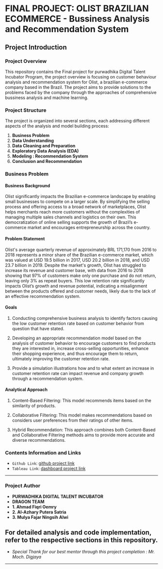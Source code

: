 # FINAL PROJECT: OLIST BRAZILIAN ECOMMERCE - Bussiness Analysis and Recommendation System

## Project Introduction

### Project Overview

This repository contains the Final project for purwadhika Digital Talent Incubator Program, the project overview is focusing on customer behaviour analysis and recommendation system for Olist, a brazilian e-commerce company based in the Brazil. The project aims to provide solutions to the problems faced by the company through the approaches of comprehensive bussiness analysis and machine learning.

### Project Structure

The project is organized into several sections, each addressing different aspects of the analysis and model building process:

1. **Business Problem**
2. **Data Understanding**
3. **Data Cleaning and Preparation**
4. **Exploratory Data Analysis (EDA)**
5. **Modeling : Recommendation System**
6. **Conclusion and Recommendation**

### Business Problem

#### Business Background

Olist significantly impacts the Brazilian e-commerce landscape by enabling small businesses to compete on a larger scale. By simplifying the selling process and offering access to a broad network of marketplaces, Olist helps merchants reach more customers without the complexities of managing multiple sales channels and logistics on their own. This democratization of online selling supports the growth of Brazil’s e-commerce market and encourages entrepreneurship across the country.

#### Problem Statement

Olist's average quarterly revenue of approximately BRL 171,170 from 2016 to 2018 represents a minor share of the Brazilian e-commerce market, which was valued at USD 19.5 billion in 2017, USD 20.2 billion in 2018, and USD 23.7 billion in 2019. Despite the market's growth, Olist has struggled to increase its revenue and customer base, with data from 2016 to 2018 showing that 97% of customers make only one purchase and do not return, leaving only 3% as repeat buyers. This low retention rate significantly impacts Olist’s growth and revenue potential, indicating a misalignment between the products offered and customer needs, likely due to the lack of an effective recommendation system.

#### Goals

1. Conducting comprehensive business analysis to identify factors causing the low customer retention rate based on customer behavior from question that have stated.

2. Developing an appropriate recommendation model based on the analysis of customer behavior to encourage customers to find products they are interested in, increase cross-selling opportunities, enhance their shopping experience, and thus encourage them to return, ultimately improving the customer retention rate.

3. Provide a simulation illustrations how and to what extent an increase in customer retention rate can impact revenue and company growth through a recommendation system.

#### Analytical Approach

1. Content-Based Filtering: This model recommends items based on the similarity of products.

2. Collaborative Filtering: This model makes recommendations based on considers user preferences from their ratings of other items.

3. Hybrid Recommendation: This approach combines both Content-Based and Collaborative Filtering methods aims to provide more accurate and diverse recommendations.

### Contents Information and Links

- `Github Link`: [github project link](https://github.com/fiqrioemry/final_project_dragon_team)
- `Tableau Link`: [dashboard project link](https://public.tableau.com/app/profile/mulya.fajar.ningsih.alwi/viz/FinalProjectBrazilianEcommerce_17245959046410/1_dashboard)

---

### Project Author

- **PURWADHIKA DIGITAL TALENT INCUBATOR**
- **DRAGON TEAM**
- **1. Ahmad Fiqri Oemry**
- **2. Al-Azhary Putera Satria**
- **3. Mulya Fajar Ningsih Alwi**

## For detailed analysis and code implementation, refer to the respective sections in this repository.

- _Special Thank for our best mentor through this project completion : Mr. Moch. Digjaya_

---
